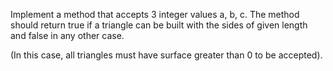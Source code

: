 Implement a method that accepts 3 integer values a, b, c. 
The method should return true if a triangle can be built with the sides of given length and false in any other case.

(In this case, all triangles must have surface greater than 0 to be accepted).